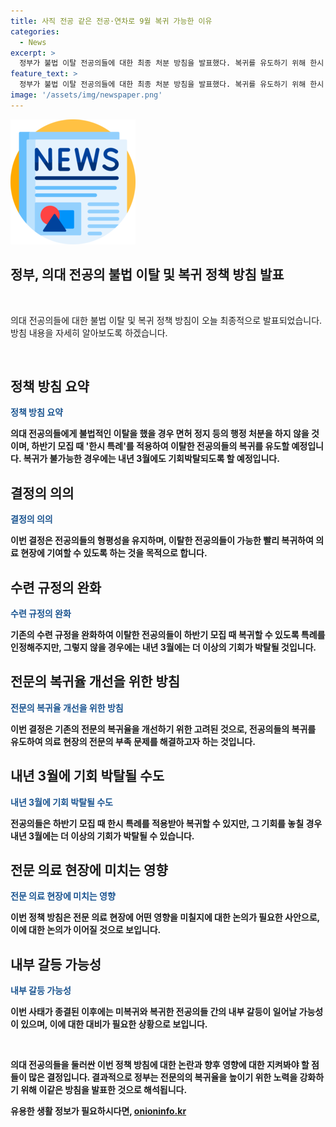 ```yaml
---
title: 사직 전공 같은 전공·연차로 9월 복귀 가능한 이유
categories:
  - News
excerpt: >
  정부가 불법 이탈 전공의들에 대한 최종 처분 방침을 발표했다. 복귀를 유도하기 위해 한시 특례를 적용하고, 이번 9월까지 복귀시키겠다는 의도를 밝혀 현재의 규정을 완화하고 있다. 그러나 전공의들과의 형평성을 무시한 면죄부 조치에 대한 비판이 예상되며, 정부의 결정은 의료 개혁과 관련하여 논란을 불러올 것으로 보인다. 이에 대한 정부의 최종 처분 방침은 오늘 발표될 예정이다.
feature_text: >
  정부가 불법 이탈 전공의들에 대한 최종 처분 방침을 발표했다. 복귀를 유도하기 위해 한시 특례를 적용하고, 이번 9월까지 복귀시키겠다는 의도를 밝혀 현재의 규정을 완화하고 있다. 그러나 전공의들과의 형평성을 무시한 면죄부 조치에 대한 비판이 예상되며, 정부의 결정은 의료 개혁과 관련하여 논란을 불러올 것으로 보인다. 이에 대한 정부의 최종 처분 방침은 오늘 발표될 예정이다.
image: '/assets/img/newspaper.png'
---
```


<p><img src="/assets/img/newspaper.png" alt="kimp 속보" /></p>

<h2 data-ke-size="size32">정부, 의대 전공의 불법 이탈 및 복귀 정책 방침 발표</h2>

<p data-ke-size="size16">&nbsp;</p>

<p>의대 전공의들에 대한 불법 이탈 및 복귀 정책 방침이 오늘 최종적으로 발표되었습니다. 방침 내용을 자세히 알아보도록 하겠습니다.</p>

<p data-ke-size="size16">&nbsp;</p>

<h2 data-ke-size="size26">정책 방침 요약</h2>

<p data-ke-size="size16"><b><span style="color: #1a5490;">정책 방침 요약</span><b></p>

<p>의대 전공의들에게 불법적인 이탈을 했을 경우 면허 정지 등의 행정 처분을 하지 않을 것이며, 하반기 모집 때 '한시 특례'를 적용하여 이탈한 전공의들의 복귀를 유도할 예정입니다. 복귀가 불가능한 경우에는 내년 3월에도 기회박탈되도록 할 예정입니다.</p>

<h2 data-ke-size="size26">결정의 의의</h2>

<p data-ke-size="size16"><b><span style="color: #1a5490;">결정의 의의</span><b></p>

<p>이번 결정은 전공의들의 형평성을 유지하며, 이탈한 전공의들이 가능한 빨리 복귀하여 의료 현장에 기여할 수 있도록 하는 것을 목적으로 합니다.</p>

<h2 data-ke-size="size26">수련 규정의 완화</h2>

<p data-ke-size="size16"><b><span style="color: #1a5490;">수련 규정의 완화</span><b></p>

<p>기존의 수련 규정을 완화하여 이탈한 전공의들이 하반기 모집 때 복귀할 수 있도록 특례를 인정해주지만, 그렇지 않을 경우에는 내년 3월에는 더 이상의 기회가 박탈될 것입니다.</p>

<h2 data-ke-size="size26">전문의 복귀율 개선을 위한 방침</h2>

<p data-ke-size="size16"><b><span style="color: #1a5490;">전문의 복귀율 개선을 위한 방침</span><b></p>

<p>이번 결정은 기존의 전문의 복귀율을 개선하기 위한 고려된 것으로, 전공의들의 복귀를 유도하여 의료 현장의 전문의 부족 문제를 해결하고자 하는 것입니다.</p>

<h2 data-ke-size="size26">내년 3월에 기회 박탈될 수도</h2>

<p data-ke-size="size16"><b><span style="color: #1a5490;">내년 3월에 기회 박탈될 수도</span><b></p>

<p>전공의들은 하반기 모집 때 한시 특례를 적용받아 복귀할 수 있지만, 그 기회를 놓칠 경우 내년 3월에는 더 이상의 기회가 박탈될 수 있습니다.</p>

<h2 data-ke-size="size26">전문 의료 현장에 미치는 영향</h2>

<p data-ke-size="size16"><b><span style="color: #1a5490;">전문 의료 현장에 미치는 영향</span><b></p>

<p>이번 정책 방침은 전문 의료 현장에 어떤 영향을 미칠지에 대한 논의가 필요한 사안으로, 이에 대한 논의가 이어질 것으로 보입니다.</p>

<h2 data-ke-size="size26">내부 갈등 가능성</h2>

<p data-ke-size="size16"><b><span style="color: #1a5490;">내부 갈등 가능성</span><b></p>

<p>이번 사태가 종결된 이후에는 미복귀와 복귀한 전공의들 간의 내부 갈등이 일어날 가능성이 있으며, 이에 대한 대비가 필요한 상황으로 보입니다.</p>

<p data-ke-size="size16">&nbsp;</p>

<p>의대 전공의들을 둘러싼 이번 정책 방침에 대한 논란과 향후 영향에 대한 지켜봐야 할 점들이 많은 결정입니다. 결과적으로 정부는 전문의의 복귀율을 높이기 위한 노력을 강화하기 위해 이같은 방침을 발표한 것으로 해석됩니다.</p>
유용한 생활 정보가 필요하시다면, <a href="https://onioninfo.kr" rel="dofollow">onioninfo.kr</a>


